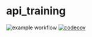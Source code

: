 # api_training

![example workflow](https://github.com/CalmViAda/api_training/actions/workflows/build.yml/badge.svg)
[![codecov](https://codecov.io/github/CalmViAda/api_training/branch/main/graph/badge.svg?token=EG24H1MWZ4)](https://codecov.io/github/CalmViAda/api_training)
